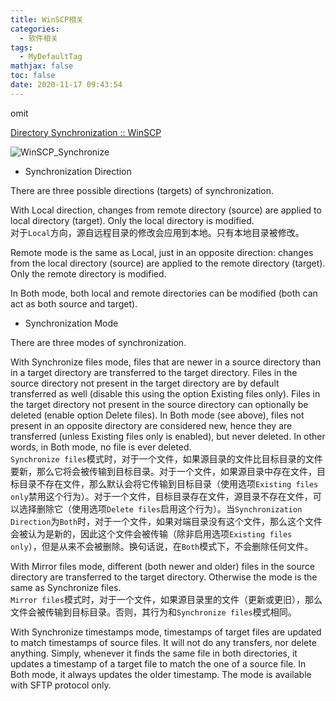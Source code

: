 ```yaml
---
title: WinSCP相关
categories:
  - 软件相关
tags:
  - MyDefaultTag
mathjax: false
toc: false
date: 2020-11-17 09:43:54
---
```

omit
<!--more-->

[Directory Synchronization :: WinSCP](https://winscp.net/eng/docs/task_synchronize_full)  

![WinSCP_Synchronize](WinSCP_Synchronize.png)  

* Synchronization Direction  

There are three possible directions (targets) of synchronization.  

With Local direction, changes from remote directory (source) are applied to local directory (target). Only the local directory is modified.  
对于`Local`方向，源自远程目录的修改会应用到本地。只有本地目录被修改。  

Remote mode is the same as Local, just in an opposite direction: changes from the local directory (source) are applied to the remote directory (target). Only the remote directory is modified.  

In Both mode, both local and remote directories can be modified (both can act as both source and target).  

* Synchronization Mode  

There are three modes of synchronization.  

With Synchronize files mode, files that are newer in a source directory than in a target directory are transferred to the target directory. Files in the source directory not present in the target directory are by default transferred as well (disable this using the option Existing files only). Files in the target directory not present in the source directory can optionally be deleted (enable option Delete files). In Both mode (see above), files not present in an opposite directory are considered new, hence they are transferred (unless Existing files only is enabled), but never deleted. In other words, in Both mode, no file is ever deleted.  
`Synchronize files`模式时，对于一个文件，如果源目录的文件比目标目录的文件要新，那么它将会被传输到目标目录。对于一个文件，如果源目录中存在文件，目标目录不存在文件，那么默认会将它传输到目标目录（使用选项`Existing files only`禁用这个行为）。对于一个文件，目标目录存在文件，源目录不存在文件，可以选择删除它（使用选项`Delete files`启用这个行为）。当`Synchronization Direction`为`Both`时，对于一个文件，如果对端目录没有这个文件，那么这个文件会被认为是新的，因此这个文件会被传输（除非启用选项`Existing files only`），但是从来不会被删除。换句话说，在`Both`模式下，不会删除任何文件。  

With Mirror files mode, different (both newer and older) files in the source directory are transferred to the target directory. Otherwise the mode is the same as Synchronize files.  
`Mirror files`模式时，对于一个文件，如果源目录里的文件（更新或更旧），那么文件会被传输到目标目录。否则，其行为和`Synchronize files`模式相同。  

With Synchronize timestamps mode, timestamps of target files are updated to match timestamps of source files. It will not do any transfers, nor delete anything. Simply, whenever it finds the same file in both directories, it updates a timestamp of a target file to match the one of a source file. In Both mode, it always updates the older timestamp. The mode is available with SFTP protocol only.  
